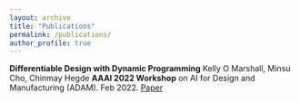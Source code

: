 ```yaml
---
layout: archive
title: "Publications"
permalink: /publications/
author_profile: true
---
```


**Differentiable Design with Dynamic Programming**
Kelly O Marshall, Minsu Cho, Chinmay Hegde
**AAAI 2022 Workshop** on AI for Design and Manufacturing (ADAM). Feb 2022. [Paper](https://chomd90.github.io/publications/ADAM.pdf)

